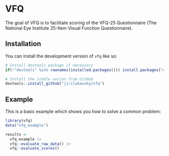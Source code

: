 
# VFQ

<!-- badges: start -->
<!-- badges: end -->

The goal of VFQ is to facilitate scoring of 
the VFQ-25 Questionnaire 
(The National Eye Institute 25-Item Visual Function Questionnaire).

## Installation

You can install the development version of `vfq` like so:

``` r
# Install devtools package if necessary
if(!"devtools" %in% rownames(installed.packages())) install.packages("devtools")

# Install the stable verion from GitHub
devtools::install_github("jirilukavsky/vfq")

```

## Example

This is a basic example which shows you how to solve a common problem:

``` r
library(vfq)
data("vfq_example")

results <- 
  vfq_example |> 
  vfq::evaluate_raw_data() |> 
  vfq::evaluate_scores()
```

